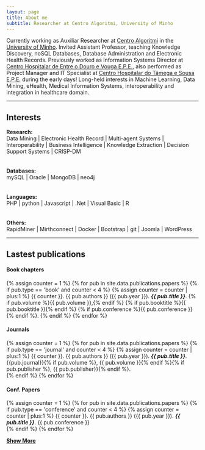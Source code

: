 ```yaml
---
layout: page
title: About me
subtitle: Researcher at Centro Algoritmi, University of Minho
---
```


Currently working as Auxiliar Researcher at <a href="http://algoritmi.uminho.pt" target="_blank">Centro Algoritmi</a> in the <a href="https://www.uminho.pt/PT" target="_blank">University of Minho</a>.  Invited Assistant Professor, teaching Knowledge Discovery, noSQL Databases, Database Administration and Electronic Health Records. Previously worked as Information Systems Director at <a href="http://www.chedv.min-saude.pt/" target="_blank">Centro Hospitalar de Entre o Douro e Vouga E.P.E.</a>, also performed as Project Manager and IT Specialist at <a href="http://www.chts.min-saude.pt/" target="_blank">Centro Hospitalar do Tâmega e Sousa E.P.E.</a> during the early days! Long-held interests in Machine Learning, Data Mining, eHealth, Medical Information Systems, interoperability and integration in healthcare domain.

---

##  Interests

<div class="main-explain-area jumbotron">
    <strong><i class="fa fa-book"></i> Research:</strong><br> 
        Data Mining | Electronic Health Record | Multi-agent Systems | Interoperability | Business Intelligence | Knowledge Extraction | Decision Support Systems | CRISP-DM  <br><br><br>
    <strong><i class="fa fa-database"></i> Databases:</strong><br> 
        mySQL | Oracle | MongoDB | neo4j   <br><br><br>
    <strong><i class="fa fa-code"></i> Languages:</strong><br> 
        PHP | python | Javascript | .Net | Visual Basic | R   <br><br><br> 
    <strong><i class="fa fa-slack"></i> Others:</strong><br> 
        RapidMiner | Mirthconnect | Docker | Bootstrap | git | Joomla | WordPress <br>   
</div> 

---
## Lastest publications

#### Book chapters
{% assign counter = 1 %}
{% for pub in site.data.publications.papers %}
{% if pub.type == 'book' and counter < 4 %}
{% assign counter = counter | plus:1 %}
  {{ counter }}. {{ pub.authors }} ({{ pub.year }}). _**{{ pub.title }}**_. {% if pub.volume %}{{ pub.volume }},{% endif %} {% if pub.booktitle %}{{ pub.booktitle }}{% endif %} {% if pub.conference %}{{ pub.conference }}{% endif %}. <a href="{{ pub.url }}" target="_blank"><i class="fa fa-external-link" aria-hidden="true"></i></a> 
    {% endif %}
{% endfor %}

#### Journals
{% assign counter = 1 %}
{% for pub in site.data.publications.papers %}
{% if pub.type == 'journal' and counter < 4 %}
{% assign counter = counter | plus:1 %}
{{ counter }}. {{ pub.authors }} ({{ pub.year }}). _**{{ pub.title }}**_. {{pub.journal}}{% if pub.volume %}, {{ pub.volume }}{% endif %}{% if pub.publisher %}, {{ pub.publisher}}{% endif %}. <a href="{{ pub.url }}" target="_blank"><i class="fa fa-external-link" aria-hidden="true"></i></a>  
{% endif %}
{% endfor %}

#### Conf. Papers
{% assign counter = 1 %}
{% for pub in site.data.publications.papers %}
{% if pub.type == 'conference' and counter < 4 %}
 {% assign counter = counter | plus:1 %}
  {{ counter }}. {{ pub.authors }} ({{ pub.year }}). _**{{ pub.title }}**_. {{ pub.conference }} <a href="{{ pub.url }}" target="_blank"><i class="fa fa-external-link" aria-hidden="true"></i></a>  
    {% endif %}
{% endfor %}

<p><a href="/publications"><i class="fa fa-plus-square"></i> <strong>Show More</strong></a></p>

